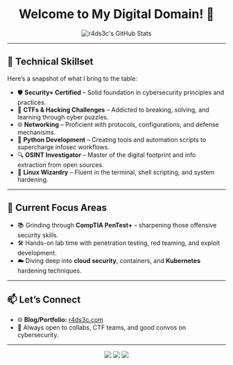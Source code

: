 <h1 align="center">Welcome to My Digital Domain! 👾</h1>

<p align="center">
  <img src="https://github-readme-stats.vercel.app/api?username=r4ds3c&theme=merko&show_icons=true" alt="r4ds3c's GitHub Stats" />
</p>

---

## 🚀 Technical Skillset

Here’s a snapshot of what I bring to the table:

- 🛡️ **Security+ Certified** – Solid foundation in cybersecurity principles and practices.
- 🧠 **CTFs & Hacking Challenges** – Addicted to breaking, solving, and learning through cyber puzzles.
- 🌐 **Networking** – Proficient with protocols, configurations, and defense mechanisms.
- 🐍 **Python Development** – Creating tools and automation scripts to supercharge infosec workflows.
- 🔍 **OSINT Investigator** – Master of the digital footprint and info extraction from open sources.
- 🐧 **Linux Wizardry** – Fluent in the terminal, shell scripting, and system hardening.

---

## 🎯 Current Focus Areas

- 📚 Grinding through **CompTIA PenTest+** – sharpening those offensive security skills.
- 🛠️ Hands-on lab time with penetration testing, red teaming, and exploit development.
- ☁️ Diving deep into **cloud security**, containers, and **Kubernetes** hardening techniques.

---

## 📫 Let’s Connect

- 🌐 **Blog/Portfolio:** [r4ds3c.com](https://r4ds3c.com)
- 💬 Always open to collabs, CTF teams, and good convos on cybersecurity.

---

<p align="center">
  <img src="https://img.shields.io/badge/Hacker-Ethical-informational?style=for-the-badge&logo=linux&color=blue" />
  <img src="https://img.shields.io/badge/Code-Python-green?style=for-the-badge&logo=python&logoColor=white" />
  <img src="https://img.shields.io/badge/Focus-Red%20Team-critical?style=for-the-badge&logo=github" />
</p>
